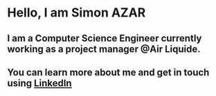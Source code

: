 # Hello, I am Simon AZAR

## I am a Computer Science Engineer currently working as a project manager @Air Liquide.
## You can learn more about me and get in touch using [LinkedIn](https://www.linkedin.com/in/azarsimon/)
